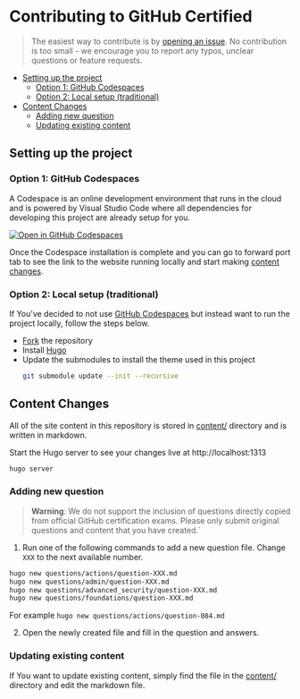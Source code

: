 # Contributing to GitHub Certified

>The easiest way to contribute is by [opening an issue](https://github.com/FidelusAleksander/githubcertified/issues/new/choose). No contribution is too small - we encourage you to report any typos, unclear questions or feature requests.


<!-- MarkdownTOC autolink="true" -->
- [Setting up the project](#setting-up-the-project)
  - [Option 1: GitHub Codespaces](#option-1-github-codespaces)
  - [Option 2: Local setup (traditional)](#option-2-local-setup-traditional)
- [Content Changes](#content-changes)
  - [Adding new question](#adding-new-question)
  - [Updating existing content](#updating-existing-content)

<!-- /MarkdownTOC -->

## Setting up the project

### Option 1: GitHub Codespaces

A Codespace is an online development environment that runs in the cloud and is powered by Visual Studio Code where all dependencies for developing this project are already setup for you.

[![Open in GitHub Codespaces](https://github.com/codespaces/badge.svg)](https://codespaces.new/FidelusAleksander/githubcertified)

Once the Codespace installation is complete and you can go to forward port tab to see the link to the website running locally and start making [content changes](#content-changes).

### Option 2: Local setup (traditional)
If You've decided to not use [GitHub Codespaces](https://codespaces.new/FidelusAleksander/githubcertified) but instead want to run the project locally, follow the steps below.
- [Fork](https://github.com/FidelusAleksander/githubcertified/fork) the repository
- Install [Hugo](https://gohugo.io/installation/)
- Update the submodules to install the theme used in this project
   ```bash
   git submodule update --init --recursive
   ```


## Content Changes
All of the site content in this repository is stored in [content/](https://github.com/FidelusAleksander/githubcertified/blob/master/content) directory and is written in markdown.


Start the Hugo server to see your changes live at http://localhost:1313
   ```bash
  hugo server
  ```




### Adding new question

> **Warning**: We do not support the inclusion of questions directly copied from official GitHub certification exams. Please only submit original questions and content that you have created.`

1) Run one of the following commands to add a new question file. Change `XXX` to the next available number.

```bash
hugo new questions/actions/question-XXX.md
hugo new questions/admin/question-XXX.md
hugo new questions/advanced_security/question-XXX.md
hugo new questions/foundations/question-XXX.md
```

For example `hugo new questions/actions/question-084.md`

2) Open the newly created file and fill in the question and answers.


### Updating existing content
If You want to update existing content, simply find the file in the [content/](https://github.com/FidelusAleksander/githubcertified/blob/master/content) directory and edit the markdown file.
